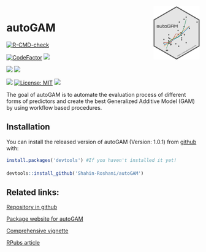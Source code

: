 
<img src='man/figures/logo.png' align="right" height="139" />

# autoGAM

<!-- badges: start -->
[![R-CMD-check](https://github.com/Shahin-Roshani/autoGAM/workflows/R-CMD-check/badge.svg)](https://github.com/Shahin-Roshani/autoGAM/actions)

[![CodeFactor](https://www.codefactor.io/repository/github/Shahin-Roshani/autoGAM/badge)](https://www.codefactor.io/repository/github/Shahin-Roshani/autoGAM)
[![](https://codecov.io/gh/Shahin-Roshani/autoGAM/branch/master/graph/badge.svg)](https://codecov.io/gh/Shahin-Roshani/autoGAM)

[![](https://img.shields.io/badge/lifecycle-maturing-blue.svg)](https://lifecycle.r-lib.org/articles/stages.html#maturing)
[![](https://img.shields.io/github/last-commit/Shahin-Roshani/autoGAM.svg)](https://github.com/Shahin-Roshani/autoGAM/commits/master)

[![](https://img.shields.io/badge/devel%20version-1.0.1-blue.svg)](https://github.com/Shahin-Roshani/autoGAM)
[![License:
MIT](https://img.shields.io/badge/license-MIT-blue.svg)](https://cran.r-project.org/web/licenses/MIT)
[![](https://img.shields.io/github/languages/code-size/Shahin-Roshani/autoGAM.svg)](https://github.com/Shahin-Roshani/autoGAM)
<!-- badges: end -->

The goal of autoGAM is to automate the evaluation process of different
forms of predictors and create the best Generalized Additive Model (GAM)
by using workflow based procedures.

## Installation

You can install the released version of autoGAM (Version: 1.0.1) from
[github](https://github.com/) with:

``` r
install.packages('devtools') #If you haven't installed it yet!

devtools::install_github('Shahin-Roshani/autoGAM')
```

## Related links:

[Repository in github](https://github.com/Shahin-Roshani/autoGAM)

[Package website for autoGAM](https://shahin-roshani.github.io/autoGAM/)

[Comprehensive
vignette](https://shahin-roshani.github.io/autoGAM/articles/autoGAM.html)

[RPubs article](https://rpubs.com/ShahinRoshani/autoGAM)
